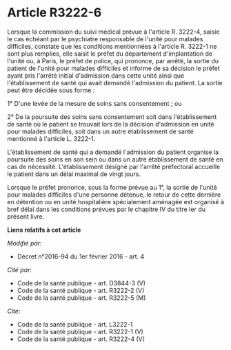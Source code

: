 # Article R3222-6

Lorsque la commission du suivi médical prévue à l'article R. 3222-4, saisie le cas échéant par le psychiatre responsable de
l'unité pour malades difficiles, constate que les conditions mentionnées à l'article R. 3222-1 ne sont plus remplies, elle
saisit le préfet du département d'implantation de l'unité ou, à Paris, le préfet de police, qui prononce, par arrêté, la
sortie du patient de l'unité pour malades difficiles et informe de sa décision le préfet ayant pris l'arrêté initial
d'admission dans cette unité ainsi que l'établissement de santé qui avait demandé l'admission du patient. La sortie peut être
décidée sous forme : 

1° D'une levée de la mesure de soins sans consentement ; ou 

2° De la poursuite des soins sans consentement soit dans l'établissement de santé où le patient se trouvait lors de la
décision d'admission en unité pour malades difficiles, soit dans un autre établissement de santé mentionné à l'article L.
3222-1. 

L'établissement de santé qui a demandé l'admission du patient organise la poursuite des soins en son sein ou dans un autre
établissement de santé en cas de nécessité. L'établissement désigné par l'arrêté préfectoral accueille le patient dans un
délai maximal de vingt jours. 

Lorsque le préfet prononce, sous la forme prévue au 1°, la sortie de l'unité pour malades difficiles d'une personne détenue,
le retour de cette dernière en détention ou en unité hospitalière spécialement aménagée est organisé à bref délai dans les
conditions prévues par le chapitre IV du titre Ier du présent livre.

**Liens relatifs à cet article**

_Modifié par_:

  - Décret n°2016-94 du 1er février 2016 - art. 4

_Cité par_:

  - Code de la santé publique - art. D3844-3 (V)
  - Code de la santé publique - art. R3222-2 (V)
  - Code de la santé publique - art. R3222-5 (M)

_Cite_:

  - Code de la santé publique - art. L3222-1
  - Code de la santé publique - art. R3222-1 (V)
  - Code de la santé publique - art. R3222-4 (V)
